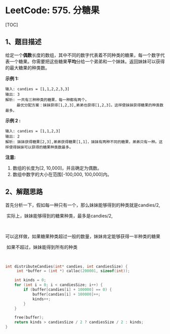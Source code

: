 # LeetCode: 575. 分糖果

[TOC]



## 1、题目描述



给定一个**偶数**长度的数组，其中不同的数字代表着不同种类的糖果，每一个数字代表一个糖果。你需要把这些糖果**平均**分给一个弟弟和一个妹妹。返回妹妹可以获得的最大糖果的种类数。

**示例 1:**

```
输入: candies = [1,1,2,2,3,3]
输出: 3
解析: 一共有三种种类的糖果，每一种都有两个。
     最优分配方案：妹妹获得[1,2,3],弟弟也获得[1,2,3]。这样使妹妹获得糖果的种类数最多。
```

**示例 2 :**

```
输入: candies = [1,1,2,3]
输出: 2
解析: 妹妹获得糖果[2,3],弟弟获得糖果[1,1]，妹妹有两种不同的糖果，弟弟只有一种。这样使得妹妹可以获得的糖果种类数最多。
```

**注意:**

1. 数组的长度为[2, 10,000]，并且确定为偶数。
2. 数组中数字的大小在范围[-100,000, 100,000]内。



## 2、解题思路

​	首先分析一下，假如每一种只有一个，那么妹妹能够得到的种类就是candies/2, 

​	实际上，妹妹能够得到的糖果种类，最多是candies/2, 

​	

​	可以这样做，如果糖果种类超过一般的数量，妹妹肯定能够获得一半种类的糖果

​	如果不超过，妹妹能得到所有的种类



​	

```c
int distributeCandies(int* candies, int candiesSize) {
     int *buffer = (int *) calloc(200001, sizeof(int));

    int kinds = 0;
    for (int i = 0; i < candiesSize; i++) {
        if (buffer[candies[i] + 100000] == 0) {
            buffer[candies[i] + 100000]++;
            kinds++;
        }
    }

    free(buffer);
    return kinds > candiesSize / 2 ? candiesSize / 2 : kinds;
}
```



